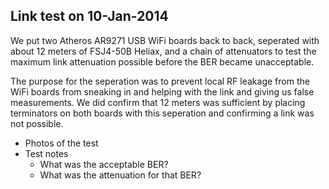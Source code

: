 ## Link test on 10-Jan-2014

We put two Atheros AR9271 USB WiFi boards back to back, seperated with about 12 meters of FSJ4-50B Heliax, and a
chain of attenuators to test the maximum link attenuation possible before the BER became unacceptable.

The purpose for the seperation was to prevent local RF leakage from the WiFi boards from sneaking in and helping
with the link and giving us false measurements. We did confirm that 12 meters was sufficient by placing terminators
on both boards with this seperation and confirming a link was not possible.

* Photos of the test
* Test notes
   * What was the acceptable BER?
   * What was the attenuation for that BER?
